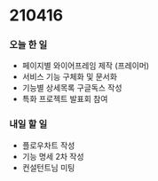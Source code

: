# 210416

### 오늘 한 일

- 페이지별 와이어프레임 제작 (프레이머)
- 서비스 기능 구체화 및 문서화
- 기능별 상세목록 구글독스 작성
- 특화 프로젝트 발표회 참여



### 내일 할 일

- 플로우차트 작성
- 기능 명세 2차 작성
- 컨설턴트님 미팅




